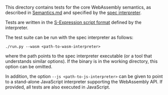 This directory contains tests for the core WebAssembly semantics, as described in [Semantics.md](https://github.com/WebAssembly/design/blob/master/Semantics.md) and specified by the [spec interpreter](https://github.com/WebAssembly/spec/tree/master/interpreter).

Tests are written in the [S-Expression script format](https://github.com/WebAssembly/spec/blob/master/interpreter/README.md#s-expression-syntax) defined by the interpreter.

The test suite can be run with the spec interpreter as follows:
```
./run.py --wasm <path-to-wasm-interpreter>
```
where the path points to the spec interpreter executable (or a tool that understands similar options). If the binary is in the working directory, this option can be omitted.

In addition, the option `--js <path-to-js-interpreter>` can be given to point to a stand-alone JavaScript interpreter supporting the WebAssembly API. If provided, all tests are also executed in JavaScript.
